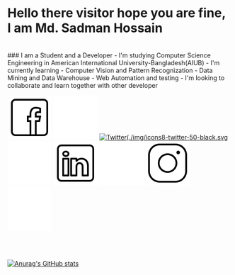 # Hello there visitor hope you are fine, I am Md. Sadman Hossain
<br/>
### I am a Student and a Developer
- I'm studying Computer Science Engineering in American International University-Bangladesh(AIUB)
- I'm currently learning
    - Computer Vision and Pattern Recognization
    - Data Mining and Data Warehouse
    - Web Automation and testing
- I'm looking to collaborate and learn together with other developer

[![Facebook](./img/icons8-facebook-50-black.svg)](https://www.facebook.com/SadmanWHOssain#gh-light-mode-only)
[![Facebook](./img/icons8-facebook-50-white.svg)](https://www.facebook.com/SadmanWHOssain#gh-dark-mode-only)
[![Twitter](./img/icons8-twitter-50-black.svg](https://twitter.com/SadmanWHOssain#gh-light-mode-only)
[![Twitter](./img/icons8-twitter-50-white.svg)](https://twitter.com/SadmanWHOssain#gh-dark-mode-only)
[![LinkedIn](./img/icons8-linkedin-50-black.svg)](https://www.linkedin.com/in/sadman-hossain-71ba3517b#gh-light-mode-only)
[![LinkedIn](./img/icons8-linkedin-50-white.svg)](https://www.linkedin.com/in/sadman-hossain-71ba3517b#gh-dark-mode-only)
[![Instagram](./img/icons8-instagram-50-black.svg)](https://www.instagram.com/sadmanwhossain#gh-light-mode-only)
[![Instagram](./img/icons8-instagram-50-white.svg)](https://www.instagram.com/sadmanwhossain#gh-dark-mode-only)

<br/>
<br/>

[![Anurag's GitHub stats](https://github-readme-stats.vercel.app/api?username=sadmanwhossain&show_icons=true&theme=radical)](https://github.com/sadmanwhossain/github-readme-stats)

[Facebook]: https://www.facebook.com/SadmanWHOssain
[Twitter]: https://twitter.com/SadmanWHOssain
[Instagram]: https://www.instagram.com/sadmanwhossain
[LinkedIn]: https://www.linkedin.com/in/sadman-hossain-71ba3517b